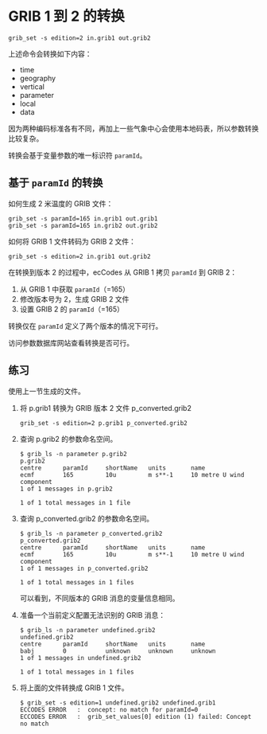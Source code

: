 # GRIB 1 到 2 的转换

```
grib_set -s edition=2 in.grib1 out.grib2
```

上述命令会转换如下内容：

- time
- geography
- vertical
- parameter
- local
- data

因为两种编码标准各有不同，再加上一些气象中心会使用本地码表，所以参数转换比较复杂。

转换会基于变量参数的唯一标识符 `paramId`。

## 基于 `paramId` 的转换

如何生成 2 米温度的 GRIB 文件：

```
grib_set -s paramId=165 in.grib1 out.grib1
grib_set -s paramId=165 in.grib2 out.grib2
```

如何将 GRIB 1 文件转码为 GRIB 2 文件：

```
grib_set -s edition=2 in.grib1 out.grib2
```

在转换到版本 2 的过程中，ecCodes 从 GRIB 1 拷贝 `paramId` 到 GRIB 2：

1. 从 GRIB 1 中获取 `paramId`（=165）
2. 修改版本号为 2，生成 GRIB 2 文件
3. 设置 GRIB 2 的 `paramId`（=165）

转换仅在 `paramId` 定义了两个版本的情况下可行。

访问参数数据库网站查看转换是否可行。

## 练习

使用上一节生成的文件。

1. 将 p.grib1 转换为 GRIB 版本 2 文件 p_converted.grib2

    ```
    grib_set -s edition=2 p.grib1 p_converted.grib2
    ```

2. 查询 p.grib2 的参数命名空间。

    ```
    $ grib_ls -n parameter p.grib2
    p.grib2
    centre      paramId     shortName   units       name        
    ecmf        165         10u         m s**-1     10 metre U wind component 
    1 of 1 messages in p.grib2

    1 of 1 total messages in 1 file
    ```

3. 查询 p_converted.grib2 的参数命名空间。

    ```
    $ grib_ls -n parameter p_converted.grib2 
    p_converted.grib2
    centre      paramId     shortName   units       name        
    ecmf        165         10u         m s**-1     10 metre U wind component 
    1 of 1 messages in p_converted.grib2

    1 of 1 total messages in 1 files
    ```

    可以看到，不同版本的 GRIB 消息的变量信息相同。

4. 准备一个当前定义配置无法识别的 GRIB 消息：

    ```
    $ grib_ls -n parameter undefined.grib2 
    undefined.grib2
    centre      paramId     shortName   units       name        
    babj        0           unknown     unknown     unknown    
    1 of 1 messages in undefined.grib2

    1 of 1 total messages in 1 files
    ```

5. 将上面的文件转换成 GRIB 1 文件。

    ```
    $ grib_set -s edition=1 undefined.grib2 undefined.grib1
    ECCODES ERROR   :  concept: no match for paramId=0
    ECCODES ERROR   :  grib_set_values[0] edition (1) failed: Concept no match
    ```
